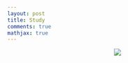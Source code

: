 ```yaml
---
layout: post
title: Study
comments: true
mathjax: true
---
```


<div align="center">
    <img src="images/study.png"/>
</div>
